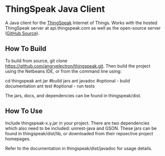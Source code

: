 ThingSpeak Java Client 
===
A Java client for the [ThingSpeak](http://thingspeak.com) Internet of Things.
Works with the hosted ThingSpeak server at api.thingspeak.com as well as the
open-source server ([GitHub Source](https://github.com/iobridge/thingspeak)). 

How To Build
---
To build from source, git clone https://github.com/angryelectron/thingspeak.git.
Then build the project using the Netbeans IDE, or from the command line using:

cd thingspeak
ant jar #build jars
ant javadoc #optional - build documentation
ant test #optional - run tests

The jars, docs, and dependencies can be found in thingspeak/dist.

How To Use
---
Include thingspeak-x.y.jar in your project.  There are two dependencies which
also need to be included: unirest-java and GSON.  These jars can be found in
thingspeak/dist/lib, or downloaded from their repsective project homepages.

Refer to the documentation in thingspeak/dist/javadoc for usage details.
